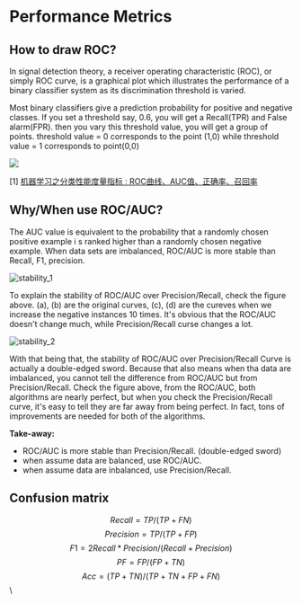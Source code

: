 # Performance Metrics

## How to draw ROC?


In signal detection theory, a receiver operating characteristic (ROC), or simply ROC curve, is a graphical plot which illustrates the performance of a binary classifier system as its discrimination threshold is varied.


Most binary classifiers give a prediction probability for positive and negative classes. If you set a threshold say, 0.6, you will get a Recall(TPR) and False alarm(FPR). then you vary this threshold value, you will get a group of points. threshold value = 0 corresponds to the point (1,0) while threshold value = 1 corresponds to point(0,0)

![](http://upload-images.jianshu.io/upload_images/145616-2063bb79c3684a8a.png?imageMogr2/auto-orient/strip%7CimageView2/2/w/1240)

[1] [机器学习之分类性能度量指标 : ROC曲线、AUC值、正确率、召回率](http://www.jianshu.com/p/c61ae11cc5f6)


## Why/When use ROC/AUC?

The AUC value is equivalent to the probability that a randomly chosen positive example 
i s ranked higher than a randomly chosen negative example.
When data sets are imbalanced, ROC/AUC is more stable than Recall, F1, precision.

![stability_1](https://pic2.zhimg.com/74db397e36eabfb505abedd68f15bd57_r.jpg)

To explain the stability of ROC/AUC over Precision/Recall, check the figure above. (a), (b) are the original curves, (c), (d) are the cureves when we increase the negative instances 10 times. It's obvious that the ROC/AUC doesn't change much, while Precision/Recall curse changes a lot.

![stability_2](https://pic2.zhimg.com/v2-a97e84d7726cfe6989e513c3bad8ee79_r.jpg)

With that being that, the stability of ROC/AUC over Precision/Recall Curve is actually a double-edged sword. Because that also means when tha data are imbalanced, you cannot tell the difference from ROC/AUC but from Precision/Recall. Check the figure above, from the ROC/AUC, both algorithms are nearly perfect, but when you check the Precision/Recall curve, it's easy to tell they are far away from being perfect. In fact, tons of improvements are needed for both of the algorithms.


**Take-away:**
- ROC/AUC is more stable than Precision/Recall. (double-edged sword)
- when assume data are balanced, use ROC/AUC. 
- when assume data are inbalanced, use Precision/Recall.


## Confusion matrix


$$ Recall = TP/(TP+FN)$$
$$Precision = TP/(TP+FP)$$
$$F1 = 2 Recall* Precision /(Recall + Precision)$$
$$PF = FP/(FP+TN )$$
$$Acc = (TP+TN)/(TP+TN+FP+FN)$$\
